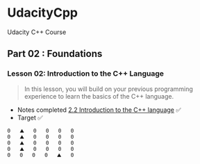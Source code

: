 # UdacityCpp
Udacity C++ Course

## Part 02 : Foundations
### Lesson 02: Introduction to the C++ Language
> In this lesson, you will build on your previous programming experience to learn the basics of the C++ language.
- Notes completed [2.2 Introduction to the C++ language](https://github.com/huyup1e2n3g/UdacityCpp/blob/main/doc/2.2Introduction%20to%20the%20C%2B%2B%20language.md) ✅
- Target ✅
```
0   ⛰️   0   0   0   0   
0   ⛰️   0   0   0   0   
0   ⛰️   0   0   0   0   
0   ⛰️   0   0   0   0   
0   0   0   0   ⛰️   0  
```
